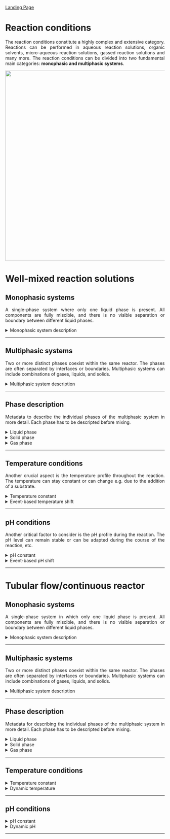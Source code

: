 [Landing Page](/Readme.md)

<div align="justify">

# Reaction conditions

The reaction conditions constitute a highly complex and extensive category. Reactions can be performed in aqueous reaction solutions, organic solvents, micro-aqueous reaction solutions, gassed reaction solutions and many more. The reaction conditions can be divided into two fundamental main categories: __monophasic and multiphasic systems__.

<img src="https://github.com/StephanM87/Strenda-biocatalysis/assets/106530250/eb9fbfdb-8d87-4a66-b76e-6cdb7249ada4" width="600">

# Well-mixed reaction solutions

## Monophasic systems

A single-phase system where only one liquid phase is present. All components are fully miscible, and there is no visible separation or boundary between different liquid phases.

<details> <Summary>Monophasic system description</Summary>

### MonophasicSystemDescription

To describe a monophasic system, precise information about the solvent (mixture) used and the applied reaction system must be provided.

- __solvent_description__
  - Type: string
  - Description: The solvent used in the reaction system, e.g. a buffered aqueous solution or an organic solvent.

- __ionic_strength__
  - Type: posfloat
  - Description: Ionic strength calculated according to the dissolved ions in the solvent. The following formula can be used: $$I = \frac{1}{2} \sum_{1}^n C_i Z_i^2$$ where, I - ionic strength, C<sub>i</sub> - ionic concentration and Z<sub>i</sub> - ion charges (__if_applicable__)

- __ionic_strength_unit__
  - Type: string
  - Description: The unit of ionic strength is usually expressed in mol/L (moles per liter), or in mmol/L (millimoles per liter). (__if_applicable__)
 
- __further_additives__
  - Type: string
  - Description: Further additive like cosolvents used to increase solubility of components, e.g. DMSO.

<hr>
 
- __special_treatment__
  - Type: string
  - Description: If there are any other specific methods, procedures, characteristics or aspects related to the monophasic system that are important for reproducibility and are not described by the aforementioned           metadata, they should be explained here.

</details>

<hr>

## Multiphasic systems

Two or more distinct phases coexist within the same reactor. The phases are often separated by interfaces or boundaries. Multiphasic systems can include combinations of gases, liquids, and solids.

<details> <Summary>Multiphasic system description</Summary>

### MultiphasicSystemDescription

To describe a multiphasic system, precise information about the phases used and the applied system must be provided.

- __phases_number__
  - Type: posfloat
  - Description: Number of phases present in the system, if there is an aqueous and a gas phase present, the number is 2.

<hr>
 
- __special_treatment__
  - Type: string
  - Description: If there are any other specific methods, procedures, characteristics or aspects related to the multiphasic system that are important for reproducibility and are not described by the aforementioned           metadata, they should be explained here.

</details>

<hr/>

## Phase description

Metadata to describe the individual phases of the multiphasic system in more detail. Each phase has to be descripted before mixing.

<details> <Summary>Liquid phase</Summary>

### LiquidPhase

 If more then one liquid phase exists the metadata has to be recorded according to the number of liquid phases. 

- __liquid_type__
  - Type: string
  - Description: Information about the type of liquid used, whether it is an organic solvent,an aqueous buffer or are mixture of both.

- __liquid_amount__
  - Type: posfloat
  - Description: Amount of the liquid added to the reaction.

- __liquid_unit__
  - Type: string
  - Description: In case of aqueous liquids, mL (milliliter) is often used as unit, in case of organic solvents, volume percentage (Vol %) or volume fraction (Vol/Vol) is utilized.

</details>


<details> <Summary>Solid phase</Summary>

### SolidPhase

Definition of the solid phase used in the reaction.

- __solid_type__
  - Type: string
  - Description: Information about the type of solid used, whether it is a support material, solid catalyst, or any other solid compound.

- __solid_amount__
  - Type: posfloat
  - Description: Mass of the solid compound used in the reaction solution.
 
- __solid_unit__
  - Type: string
  - Description: In the case of a solid compound, common units like grams, milligrams, or micrograms can be used.

</details>


<details> <Summary>Gas phase</Summary>

### GasPhase

Definition of the gas phase used in the reaction. If a gas mixture is involved, this must be taken into account.

- __gas_type__
  - Type: string
  - Description: Information about the type of gas used, whether it is nitrogen, carbon dioxide, argon, oxygen or other gases.

- __gas_amount__
  - Type: posfloat
  - Description: Concentration of the gas in the gas phase. 

- __gas_unit__
  - Type: string
  - Description: In the case of gases, common units are volume percentage (Vol %), volume fraction (Vol/Vol), mole percentage (Mol %) or molar fraction (Mol/Mol).

</details>

<hr />

## Temperature conditions

Another crucial aspect is the temperature profile throughout the reaction. The temperature can stay constant or can change e.g. due to the addition of a substrate. 

<details> <Summary>Temperature constant</Summary>

### TemperatureConstant

The temperature, if constant, must be clearly defined.

- __temperature__
  - Type: posfloat
  - Description: Temperature during the reaction.

- __temperature_unit__
  - Type: string
  - Description: The temperature can be specified in units such as K, °C, or °F.

<hr>

- __special_treatment__
  - Type: string
  - Description: If there are any other specific methods, procedures, characteristics or aspects related to the temperature that are important for reproducibility and are not described by the aforementioned                 metadata, they should be explained here. 


</details>

<details> <Summary>Event-based temperature shift</Summary>

### EventBasedTemperatureShift

If the temperature is changed during the course of the reaction or there is an event-based change, this must be documented precisely.

- __temperature_unit__
  - Type: string
  - Description: The temperature can be specified in units such as K, °C, or °F.

- __temperature_beginning__
  - Type: posfloat
  - Description: The initial temperature, prior to the start of the reaction, should be specified.

- __temperature_after_event__
  - Type: posfloat
  - Description: The temperature that is present after a specific event has occurred.

- __event_description__
  - Type: string
  - Description: Information regarding the event that caused the temperature change. In the case of a fed-batch reaction protocol, this event can also be the planned adjustment of the temperature to another specific        value based on the current progress of the reaction process. 

- __temperature_at_XY__
  - Type: posfloat
  - Description: The temperature can also be measured at a variably chosen time point _XY_ during the reaction.

- __time_at_XY__
  - Type: posfloat
  - Description: Specification of the exact time point _XY_ at which the temperature was measured.
 
- __time_unit__
  - Type: string
  - Description: Common units for specifying time can be s (seconds), min (minutes) or h (hours).

<hr>

- __special_treatment__
  - Type: string
  - Description: If there are any other specific methods, procedures, characteristics or aspects related to the temperature that are important for reproducibility and are not described by the aforementioned                 metadata, they should be explained here. 


</details>

<hr>

## pH conditions

Another critical factor to consider is the pH profile during the reaction. The pH level can remain stable or can be adapted during the course of the reaction, etc.

<details> <Summary>pH constant</Summary>

### pHConstant

Information about the pH value in the system, if the pH is constant over the course of the reaction.

- __pH_value__
  - Type: posfloat
  - Description: Value of the pH. 
 
- __detected_when__
  - Type: string
  - Description: Specification of the timepoint at which the pH was measured. It includes whether the pH value was measured before, during, or after the reaction and whether all components of the reaction solution were     already present or if some were added after the measurement.
 
- __detected_how__
  - Type: string
  - Description: The pH value of a reaction can be determined in various ways, such as using a pH meter, pH paper, titration, electrochemical sensors, or other methods.

- __temperature__
  - Type: posfloat
  - Description: The temperature at the time of pH measurement.

- __temperature_unit__
  - Type: string
  - Description: The temperature can be specified in units such as K, °C, or °F.

- __calibration_pH_electrode__
  - Type: string
  - Description: Usually, a pH electrode is calibrated using standard buffers at 20-25 °C. If the conditions in the reaction mixture differ from this, it should be specified. (__if_applicable__)

<hr>

- __special_treatment__
  - Type: string
  - Description: If there are any other specific methods, procedures, characteristics or aspects related to the pH value that are important for reproducibility and are not described by the aforementioned                    metadata, they should be explained here. 

</details>

<details> <Summary>Event-based pH shift</Summary>

### EventBasedpHShift

If the pH is changed during the course of the reaction or there is an event-based change, this must be documented precisely. Depending on the buffer chosen, a temperature shift may also result in a pH shift.

- __pH_beginning__
  - Type: posfloat
  - Description: The initial pH, prior to the start of the reaction, should be specified.

- __pH_after_event__
  - Type: posfloat
  - Description: The pH that is present after a specific event has occurred.

- __event_description__
  - Type: string
  - Description: Information regarding the event that caused the pH change. In the case of a fed-batch reaction protocol, this event can also be the planned adjustment of the pH value to another specific value based on     the current progress of the reaction process.

- __pH_at_XY__
  - Type: posfloat
  - Description: The pH can also be measured at a variably chosen time point _XY_ during the reaction.

- __time_at_XY__
  - Type: posfloat
  - Description: Specification of the exact time point _XY_ at which the pH was measured.
 
- __time_unit__
  - Type: string
  - Description: Common units for specifying time can be s (seconds) or min (minutes).

- __detected_when__
  - Type: string
  - Description: Specification whether all components of the reaction solution were already present or if some were added after the measurement at the timepoint of the pH measurement.

- __detected_how__
  - Type: string
  - Description: The pH value of a reaction can be determined in various ways, such as using a pH meter, pH paper, titration, electrochemical sensors, or other methods.

- __temperature__
  - Type: posfloat
  - Description: The temperature at the time of pH measurement.

- __temperature_unit__
  - Type: string
  - Description: The temperature can be specified in units such as K, °C, or °F.

- __calibration_pH_electrode__
  - Type: string
  - Description: Usually, a pH electrode is calibrated using standard buffers at 20-25 °C. If the conditions in the reaction mixture differ from this, it should be specified. (__if_applicable__)

<hr>

- __special_treatment__
  - Type: string
  - Description: If there are any other specific methods, procedures, characteristics or aspects related to the pH value that are important for reproducibility and are not described by the aforementioned                    metadata, they should be explained here. 


</details>

<hr>

# Tubular flow/continuous reactor

## Monophasic systems

A single-phase system in which only one liquid phase is present. All components are fully miscible, and there is no visible separation or boundary between different liquid phases.

<details> <Summary>Monophasic system description</Summary>

### MonophasicSystemDescription

To describe a monophasic system, precise information about the solvent used and the applied system must be provided.

- __solvent_description__
  - Type: string
  - Description: The solvent used in the reaction system, e.g. a buffered aqueous solution or an organic solvent.

- __ionic_strength__
  - Type: posfloat
  - Description: Ionic strength calculated according to the dissolved ions in the solvent. The following formula can be used: $$I = \frac{1}{2} \sum_{1}^n C_i Z_i^2$$ where, I - ionic strength, C<sub>i</sub> - ionic concentration and Z<sub>i</sub> - ion charges (__if_applicable__)
 
- __ionic_strength_unit__
  - Type: string
  - Description: The unit of ionic strength is usually expressed in mol/L (moles per liter), or in mmol/L (millimoles per liter). (__if_applicable__)
 
- __further_additives__
  - Type: string
  - Description: Further additive like cosolvents used to increase solubility of reactants, e.g. DMSO.
 
- __Flow_rate__
  - Type: float
  - Description: The flow rate must be specified to determine how fast a liquid or gas is flowing through a reactor or system.
 
- __Flow_rate_unit__
  - Type: string
  - Description: Common units for describing flow rate include L/min (liters per minute), mL/h (milliliters per hour), m³/h (cubic meters per hour), or other volume units per unit of time.   

<hr>
 
- __special_treatment__
  - Type: string
  - Description: If there are any other specific methods, procedures, characteristics or aspects related to the monophasic system that are important for reproducibility and are not described by the aforementioned           metadata, they should be explained here.


</details>

<hr>

## Multiphasic systems

Two or more distinct phases coexist within the same reactor. The phases are often separated by interfaces or boundaries. Multiphasic systems can include combinations of gases, liquids, and solids.

<details> <Summary>Multiphasic system description</Summary>

### MultiphasicSystemDescription

To describe a multiphasic system, precise information about the phases used and the applied system must be provided.

- __phases_number__
  - Type: posfloat
  - Description: Number of phases present in the system, if there is an aqueous and a gas phase present, the number is 2.
 
- __Flow_rate__
  - Type: float
  - Description: The flow rate must be specified to determine how fast a liquid or gas is flowing through a reactor or system.
 
- __Flow_rate_unit__
  - Type: string
  - Description: Common units for describing flow rate include L/min (liters per minute), mL/h (milliliters per hour), m³/h (cubic meters per hour), or other volume units per unit of time.   

<hr>
 
- __special_treatment__
  - Type: string
  - Description: If there are any other specific methods, procedures, characteristics or aspects related to the multiphasic system that are important for reproducibility and are not described by the aforementioned           metadata, they should be explained here.


</details>


<hr>


## Phase description

Metadata for describing the individual phases of the multiphasic system in more detail. Each phase has to be descripted before mixing.


<details> <Summary>Liquid phase</Summary>

### LiquidPhase

 If more then one liquid phase exists the metadata has to be recorded according to the number of liquid phases. 

- __liquid_type__
  - Type: string
  - Description: Information about the type of liquid used, whether it is an organic solvent, an aqueous buffer or a mixture of both.

- __liquid_amount__
  - Type: posfloat
  - Description: Amount of the liquid added to the reaction.

- __liquid_unit__
  - Type: string
  - Description: In case of aqueous liquids, mL (milliliter) is often used as unit, in case of organic solvents, volume percentage (Vol %) or volume fraction (Vol/Vol) is utilized.

</details>


<details> <Summary>Solid phase</Summary>

### SolidPhase

Definition of the solid phase used in the reaction.

- __solid_type__
  - Type: string
  - Description: Information about the type of solid used, whether it is a support material, solid catalyst, or any other solid compound.

- __solid_amount__
  - Type: posfloat
  - Description: Mass of the solid used in the reaction solution.
 
- __solid_unit__
  - Type: string
  - Description: In the case of solids, common units like grams, milligrams, or micrograms can be used.


</details>


<details> <Summary>Gas phase</Summary>

### GasPhase

Definition of the gas phase used in the reaction. If a gas mixture is involved, this must be taken into account.

- __gas_type__
  - Type: string
  - Description: Information about the type of gas used, whether it's nitrogen dioxide, argon, oxygen or other gases.

- __gas_amount__
  - Type: posfloat
  - Description: Concentration of the gas in the gas phase. 

- __gas_unit__
  - Type: string
  - Description: In the case of gases, common units are volume percentage (Vol %), volume fraction (Vol/Vol), mole percentage (Mol %) or molar fraction (Mol/Mol).


</details>

<hr />


## Temperature conditions

<details> <Summary>Temperature constant</Summary>

### TemperatureConstant

The temperature, if constant, must be clearly defined.

- __temperature__
  - Type: posfloat
  - Description: Temperature during the reaction.

- __temperature_unit__
  - Type: string
  - Description: The temperature can be specified in units such as K, °C, or °F.

<hr>

- __special_treatment__
  - Type: string
  - Description: If there are any other specific methods, procedures, characteristics or aspects related to the temperature that are important for reproducibility and are not described by the aforementioned                 metadata, they should be explained here. 


</details>


<details> <Summary>Dynamic temperature</Summary>

### DynamicTemperature

If there is a temperature gradient or different temperatures are measured in the system, these must be described as well as possible.

- __temperature_beginning__
  - Type: posfloat
  - Description: The initial temperature, prior to the start of the reaction, should be specified.

- __temperature_after_event__
  - Type: posfloat
  - Description: The temperature that is present after a specific event has occurred.

- __event_description__
  - Type: string
  - Description: Information regarding the event that caused the temperature change. In the case of a fed-batch reaction protocol, this event can also be the planned adjustment of the temperature to another specific        value based on the current progress of the reaction process. 

- __temperature_at_XY__
  - Type: posfloat
  - Description: The temperature can also be measured at a variably chosen time point _XY_ during the reaction.

- __time_at_XY__
  - Type: posfloat
  - Description: Specification of the exact time point _XY_ at which the temperature was measured.
 
- __time_unit__
  - Type: string
  - Description: Common units for specifying time can be s (seconds), min (minutes) h (hours).

- __temperature_unit__
  - Type: string
  - Description: The temperature can be specified in units such as K, °C, or °F.

- __temperature_gradient_beginning__
  - Type: posfloat
  - Description: The initial temperature from which the temperature gradient begins. (__if_applicable__)

- __temperature_gradient_end__
  - Type: posfloat
  - Description: The target temperature reached after the temperature gradient is applied. (__if_applicable__)

- __gradient_length__
  - Type: posfloat
  - Description: The distance or time span over which the temperature gradient is applied. (__if_applicable__)

- __gradient_length_unit__
  - Type: string
  - Description: The gradient length can be specified either as the physical distance (e.g. in meters) or as the time span (e.g. in minutes). (__if_applicable__)

- __measurement_points__
  - Type: string
  - Description: Information about the locations or time points where temperature measurements are taken to monitor the gradient. This can be important to ensure that the gradient behaves as intended.                       (__if_applicable__)

<hr>

- __special_treatment__
  - Type: string
  - Description: If there are any other specific methods, procedures, characteristics or aspects related to the temperature profile that are important for reproducibility and are not described by the aforementioned         metadata, they should be explained here. 


</details>

<hr>

## pH conditions

<details> <Summary>pH constant</Summary>

### pHConstant

Information about the pH value in the system, if the pH is constant over the course of the reaction.

- __pH_value__
  - Type: posfloat
  - Description: The value of the pH. 

- __detected_when__
  - Type: string
  - Description: Specification of the timepoint at which the pH was measured. It includes whether the pH value was measured before, during, or after the reaction and whether all components of the reaction solution were     already present or if some were added after the measurement.
 
- __detected_how__
  - Type: string
  - Description: The pH value of a reaction can be determined in various ways, such as using a pH meter, pH paper, titration, electrochemical sensors, or other methods.

- __temperature__
  - Type: posfloat
  - Description: The temperature at the time of pH measurement.

- __temperature_unit__
  - Type: string
  - Description: The temperature can be specified in units such as K, °C, or °F.

- __calibration_pH_electrode__
  - Type: string
  - Description: Usually, a pH electrode is calibrated using standard buffers at 20-25 °C. If the conditions in the reaction mixture differ from this, it should be specified. (__if_applicable__)

<hr>

- __special_treatment__
  - Type: string
  - Description: If there are any other specific methods, procedures, characteristics or aspects related to the pH value that are important for reproducibility and are not described by the aforementioned                    metadata, they should be explained here. 

</details>


<details> <Summary>Dynamic pH</Summary>

### DynamicpH

If there is a pH gradient or different pHs are measured in the system, these must be described as detailed as possible. Depending on the buffer chosen, a temperature shift may also result in a pH shift.

- __pH_beginning__
  - Type: posfloat
  - Description: The initial pH, prior to the start of the reaction, should be specified.

- __pH_after_event__
  - Type: posfloat
  - Description: The pH that is present after a specific event has occurred.

- __event_description__
  - Type: string
  - Description: Information regarding the event that caused the pH change. In the case of a fed-batch reaction protocol, this event can also be the planned adjustment of the pH value to another specific value based on     the current progress of the reaction process.

- __pH_at_XY__
  - Type: posfloat
  - Description: The pH can also be measured at a variably chosen time point _XY_ during the reaction.

- __time_at_XY__
  - Type: posfloat
  - Description: Specification of the exact time point _XY_ at which the pH was measured.
 
- __time_unit__
  - Type: string
  - Description: Common units for specifying time can be s (seconds) or min (minutes).

- __detected_when__
  - Type: string
  - Description: Specification whether all components of the reaction solution were already present or if some were added after the measurement at the timepoint of the pH measurement.

- __detected_how__
  - Type: string
  - Description: The pH value of a reaction can be determined in various ways, such as using a pH meter, pH paper, titration, electrochemical sensors, or other methods.

- __temperature__
  - Type: posfloat
  - Description: The temperature at the time of pH measurement.

- __temperature_unit__
  - Type: string
  - Description: The temperature can be specified in units such as K, °C, or °F.

- __calibration_pH_electrode__
  - Type: string
  - Description: Usually, a pH electrode is calibrated using standard buffers at 20-25 °C. If the conditions in the reaction mixture differ from this, it should be specified. (__if_applicable__)

- __pH_gradient_beginning__
  - Type: posfloat
  - Description: The initial pH from which the pH gradient begins. (__if_applicable__)

- __pH_gradient_end__
  - Type: posfloat
  - Description: The target pH reached after the pH gradient is applied. (__if_applicable__)

- __gradient_length__
  - Type: posfloat
  - Description: The distance or time span over which the pH gradient is applied. (__if_applicable__)

- __gradient_length_unit__
  - Type: string
  - Description: The gradient length can be specified either as the physical distance (e.g. in meters) or as the time span (e.g. in minutes). (__if_applicable__)

- __measurement_points__
  - Type: string
  - Description: Information about the locations or time points where pH measurements are taken to monitor the gradient. This can be important to ensure that the gradient behaves as intended. (__if_applicable__)

<hr>

- __special_treatment__
  - Type: string
  - Description: If there are any other specific methods, procedures, characteristics or aspects related to the pH value that are important for reproducibility and are not described by the aforementioned                    metadata, they should be explained here. 

</details>

<hr>

</div>
